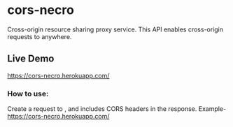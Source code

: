 # cors-necro
Cross-origin resource sharing proxy service.
This API enables cross-origin requests to anywhere.

## Live Demo
https://cors-necro.herokuapp.com/

### How to use:
Create a request to <url>, and includes CORS headers in the response.
  Example- https://cors-necro.herokuapp.com/<url>
